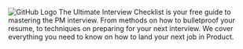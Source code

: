 ![GitHub Logo](https://github.com/product-school/Product-Management-Interview-Checklist/blob/master/Screen%20Shot%202019-06-13%20at%2013.13.11.png)
The Ultimate Interview Checklist is your free guide to mastering the PM interview. From methods on how to bulletproof your resume, to techniques on preparing for your next interview. We cover everything you need to know on how to land your next job in Product.
